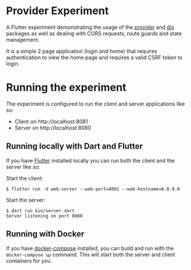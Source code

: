 # Provider Experiment

A Flutter experiment demonstrating the usage of the [provider](https://pub.dev/packages/provider) and [dio](https://pub.dev/packages/dio) packages
as well as dealing with CORS requests, route guards and state management.

It is a simple 2 page application (login and home) that requires authentication to view the home page and requires a valid CSRF token to login.

# Running the experiment

The experiment is configured to run the client and server applications like so:

- Client on http://localhost:8081
- Server on http://localhost:8080

## Running locally with Dart and Flutter

If you have [Flutter](https://docs.flutter.dev/get-started/install) installed locally you can run both the client and the server like so:

Start the client:
```
$ flutter run -d web-server --web-port=8081 --web-hostname=0.0.0.0
```

Start the server:

```
$ dart run bin/server.dart
Server listening on port 8080
```

## Running with Docker

If you have [docker-compose](https://docs.docker.com/compose/install/) installed, you
can build and run with the `docker-compose up` command. This will start both the server and client containers for you.
